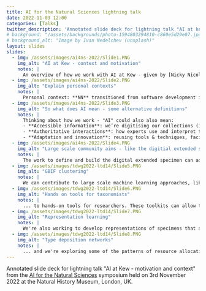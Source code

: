 ```yaml
---
title: AI for the Natural Sciences lightning talk
date: 2022-11-03 12:00
categories: [Talks]
twitter_description: 'Annotated slide deck for lightning talk "AI at kew - context and motivation" from the AI for the Natural Sciences symposium at the Natural History Museum in London.'
# background: "/assets/backgrounds/photo-1594803294810-c860e5d29e07.jpg"
# background_alt: "Image by Ivan Nedelchev (unsplash)"
layout: slides
slides:
  - img: /assets/images/ai4ns-2022/Slide1.PNG
    img_alt: "AI at Kew - context and motivation"
    notes: |
      An overview of how we work with AI at Kew - given by [Nicky Nicolson](https://www.kew.org/science/our-science/people/nicky-nicolson) (NN) with colleagues also at the event and available for discussion.
  - img: /assets/images/ai4ns-2022/Slide2.PNG
    img_alt: "Explain personal contexts"
    notes: |
      Personal context: **NN** transitioned from software development into research, and is interested in how software development practices (reuse, automation, version control, dependency management, continuous integration) can be used in research. 
  - img: /assets/images/ai4ns-2022/Slide3.PNG
    img_alt: "So what does AI mean - some alternative definitions"
    notes: |
      Thinking about how we work - "AI" could also also mean:
      - **Accessible information**: we’re digitising our collections (Image credit: RBG Kew)
      - **Authoritative interactions**: how experts use and interpret that data: using digital technologies to accelerate the process of taxonomy (Image credit: RBG Kew)
      - **Adaptation and innovation**: reusing tools & techniques, facilitating Open Science skills development. Forming partnerships with different disciplines (Image credit: Tony Iwane)
  - img: /assets/images/ai4ns-2022/Slide4.PNG
    img_alt: "Large scale community aims - like the digitial extended specimen"
    notes: |
      The work to define and build the digital extended specimen can advance using a lot of different techniques, learning as we go.
  - img: /assets/images/tdwg2022-ltd14/Slide5.PNG
    img_alt: "GBIF clustering"
    notes: |
      We can contribute to large scale machine learning approaches, like the [clustering and specimen duplicate detection](https://www.gbif.org/news/4U1dz8LygQvqIywiRIRpAU/new-data-clustering-feature-aims-to-improve-data-quality-and-reveal-cross-dataset-connections) run on the GBIF data portal...
  - img: /assets/images/tdwg2022-ltd14/Slide6.PNG
    img_alt: "Hands on tools for taxonomists"
    notes: |
      ... to hands-on tools for researchers. These toolkits can allow them to generate data for machine learning applications in-context, as they conduct their research, and to verify the outputs of more automated approaches. [echinopscis.github.io](https://echinopscis.github.io)
  - img: /assets/images/tdwg2022-ltd14/Slide7.PNG
    img_alt: "Representation learning"
    notes: |
      We're also working to develop representations of specimens that allow researchers to interact with the large scale image data in different ways. Walker BE, Tucker A, Nicolson N. Harnessing Large-Scale Herbarium Image Datasets Through Representation Learning. Front Plant Sci. 2022 [doi:10.3389/fpls.2021.806407](https://doi.org/10.3389/fpls.2021.806407)
  - img: /assets/images/tdwg2022-ltd14/Slide8.PNG
    img_alt: "Type deposition networks"
    notes: |
      ... and we're exploring some of the patterns of resource allocation, looking at type citations and if the institutions into which types specimens are lodged are changing over time. This is our first link-up with a digitial humanities research group.
---
```


Annotated slide deck for lightning talk "AI at Kew - motivation and context" from the [AI for the Natural Sciences](https://naturalhistorymuseum.github.io/ai-natural-sciences/) symposium held on 3rd November 2022 at the Natural History Museum, London, UK.
